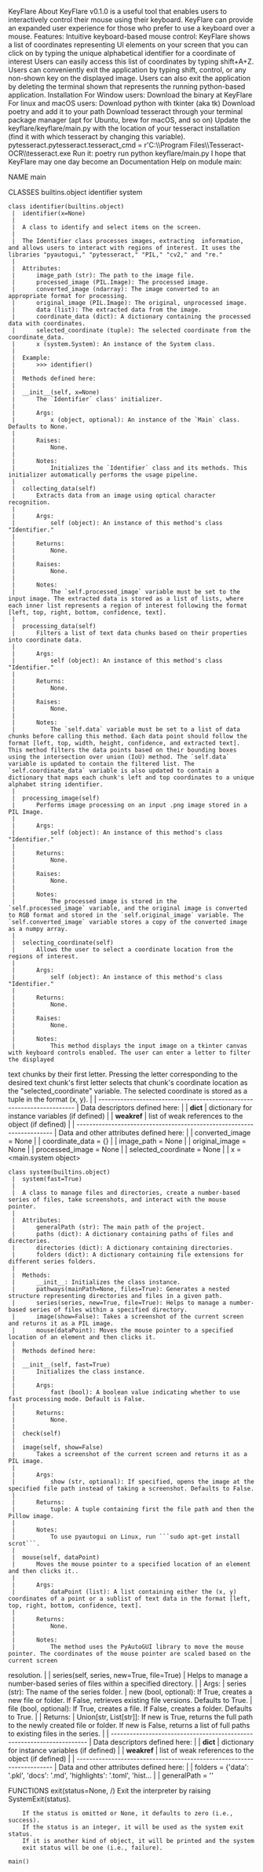 KeyFlare
About
KeyFlare v0.1.0 is a useful tool that enables users to interactively control their mouse using their keyboard. KeyFlare can provide an expanded user experience for those who prefer to use a keyboard over a mouse.
Features:
Intuitive keyboard-based mouse control: KeyFlare shows a list of coordinates representing UI elements on your screen that you can click on by typing the unique alphabetical identifier for a coordinate of interest
Users can easily access this list of coordinates by typing shift+A+Z.
Users can conveniently exit the application by typing shift, control, or any non-shown key on the displayed image.
Users can also exit the application by deleting the terminal shown that represents the running python-based application.
Installation
For Window users:
Download the binary at KeyFlare
For linux and macOS users:
 Download python with tkinter (aka tk)
 Download poetry and add it to your path
 Download tesseract through your terminal package manager (apt for Ubuntu, brew for macOS, and so on)
 Update the keyflare/keyflare/main.py with the location of your tesseract installation (find it with which tesseract by changing this variable).
 pytesseract.pytesseract.tesseract_cmd = r'C:\\\Program Files\\\Tesseract-OCR\\\tesseract.exe
 Run it: poetry run python keyflare/main.py
I hope that KeyFlare may one day become an 
Documentation
Help on module main:

NAME
    main

CLASSES
    builtins.object
        identifier
        system

    class identifier(builtins.object)
     |  identifier(x=None)
     |
     |  A class to identify and select items on the screen.
     |
     |  The Identifier class processes images, extracting  information, and allows users to interact with regions of interest. It uses the libraries "pyautogui," "pytesseract," "PIL," "cv2," and "re."
     |
     |  Attributes:
     |      image_path (str): The path to the image file.
     |      processed_image (PIL.Image): The processed image.
     |      converted_image (ndarray): The image converted to an appropriate format for processing.
     |      original_image (PIL.Image): The original, unprocessed image.
     |      data (list): The extracted data from the image.
     |      coordinate_data (dict): A dictionary containing the processed data with coordinates.
     |      selected_coordinate (tuple): The selected coordinate from the coordinate_data.
     |      x (system.System): An instance of the System class.
     |
     |  Example:
     |      >>> identifier()
     |
     |  Methods defined here:
     |
     |  __init__(self, x=None)
     |      The `Identifier` class' initializer.
     |
     |      Args:
     |          x (object, optional): An instance of the `Main` class. Defaults to None.
     |
     |      Raises:
     |          None.
     |
     |      Notes:
     |          Initializes the `Identifier` class and its methods. This initializer automatically performs the usage pipeline.
     |
     |  collecting_data(self)
     |      Extracts data from an image using optical character recognition.
     |
     |      Args:
     |          self (object): An instance of this method's class "Identifier."
     |
     |      Returns:
     |          None.
     |
     |      Raises:
     |          None.
     |
     |      Notes:
     |          The `self.processed_image` variable must be set to the input image. The extracted data is stored as a list of lists, where each inner list represents a region of interest following the format [left, top, right, bottom, confidence, text].
     |
     |  processing_data(self)
     |      Filters a list of text data chunks based on their properties into coordinate data.
     |
     |      Args:
     |          self (object): An instance of this method's class "Identifier."
     |
     |      Returns:
     |          None.
     |
     |      Raises:
     |          None.
     |
     |      Notes:
     |          The `self.data` variable must be set to a list of data chunks before calling this method. Each data point should follow the format [left, top, width, height, confidence, and extracted text]. This method filters the data points based on their bounding boxes using the intersection over union (IoU) method. The `self.data` variable is updated to contain the filtered list. The `self.coordinate_data` variable is also updated to contain a dictionary that maps each chunk's left and top coordinates to a unique alphabet string identifier.
     |
     |  processing_image(self)
     |      Performs image processing on an input .png image stored in a PIL Image.
     |
     |      Args:
     |          self (object): An instance of this method's class "Identifier."
     |
     |      Returns:
     |          None.
     |
     |      Raises:
     |          None.
     |
     |      Notes:
     |          The processed image is stored in the `self.processed_image` variable, and the original image is converted to RGB format and stored in the `self.original_image` variable. The `self.converted_image` variable stores a copy of the converted image as a numpy array.
     |
     |  selecting_coordinate(self)
     |      Allows the user to select a coordinate location from the regions of interest.
     |
     |      Args:
     |          self (object): An instance of this method's class "Identifier."
     |
     |      Returns:
     |          None.
     |
     |      Raises:
     |          None.
     |
     |      Notes:
     |          This method displays the input image on a tkinter canvas with keyboard controls enabled. The user can enter a letter to filter the displayed 
text chunks by their first letter. Pressing the letter corresponding to the desired text chunk's first letter selects that chunk's coordinate location as the "selected_coordinate" variable. The selected coordinate is stored as a tuple in the format (x, y).
     |
     |  ----------------------------------------------------------------------
     |  Data descriptors defined here:
     |
     |  __dict__
     |      dictionary for instance variables (if defined)
     |
     |  __weakref__
     |      list of weak references to the object (if defined)
     |
     |  ----------------------------------------------------------------------
     |  Data and other attributes defined here:
     |
     |  converted_image = None
     |
     |  coordinate_data = {}
     |
     |  image_path = None
     |
     |  original_image = None
     |
     |  processed_image = None
     |
     |  selected_coordinate = None
     |
     |  x = <main.system object>

    class system(builtins.object)
     |  system(fast=True)
     |
     |  A class to manage files and directories, create a number-based series of files, take screenshots, and interact with the mouse pointer.
     |
     |  Attributes:
     |      generalPath (str): The main path of the project.
     |      paths (dict): A dictionary containing paths of files and directories.
     |      directories (dict): A dictionary containing directories.
     |      folders (dict): A dictionary containing file extensions for different series folders.
     |
     |  Methods:
     |      __init__: Initializes the class instance.
     |      pathways(mainPath=None, files=True): Generates a nested structure representing directories and files in a given path.
     |      series(series, new=True, file=True): Helps to manage a number-based series of files within a specified directory.
     |      image(show=False): Takes a screenshot of the current screen and returns it as a PIL image.
     |      mouse(dataPoint): Moves the mouse pointer to a specified location of an element and then clicks it.
     |
     |  Methods defined here:
     |
     |  __init__(self, fast=True)
     |      Initializes the class instance.
     |
     |      Args:
     |          fast (bool): A boolean value indicating whether to use fast processing mode. Default is False.
     |
     |      Returns:
     |          None.
     |
     |  check(self)
     |
     |  image(self, show=False)
     |      Takes a screenshot of the current screen and returns it as a PIL image.
     |
     |      Args:
     |          show (str, optional): If specified, opens the image at the specified file path instead of taking a screenshot. Defaults to False.
     |
     |      Returns:
     |          tuple: A tuple containing first the file path and then the Pillow image.
     |
     |      Notes:
     |          To use pyautogui on Linux, run ```sudo apt-get install scrot```.
     |
     |  mouse(self, dataPoint)
     |      Moves the mouse pointer to a specified location of an element and then clicks it..
     |
     |      Args:
     |          dataPoint (list): A list containing either the (x, y) coordinates of a point or a sublist of text data in the format [left, top, right, bottom, confidence, text].
     |
     |      Returns:
     |          None.
     |
     |      Notes:
     |          The method uses the PyAutoGUI library to move the mouse pointer. The coordinates of the mouse pointer are scaled based on the current screen 
resolution.
     |
     |  series(self, series, new=True, file=True)
     |      Helps to manage a number-based series of files within a specified directory.
     |
     |      Args:
     |          series (str): The name of the series folder.
     |          new (bool, optional): If True, creates a new file or folder. If False, retrieves existing file versions. Defaults to True.
     |          file (bool, optional): If True, creates a file. If False, creates a folder. Defaults to True.
     |
     |      Returns:
     |          Union[str, List[str]]: If new is True, returns the full path to the newly created file or folder. If new is False, returns a list of full paths to existing files in the series.
     |
     |  ----------------------------------------------------------------------
     |  Data descriptors defined here:
     |
     |  __dict__
     |      dictionary for instance variables (if defined)
     |
     |  __weakref__
     |      list of weak references to the object (if defined)
     |
     |  ----------------------------------------------------------------------
     |  Data and other attributes defined here:
     |
     |  folders = {'data': '.pkl', 'docs': '.md', 'highlights': '.toml', 'hist...
     |
     |  generalPath = ''

FUNCTIONS
    exit(status=None, /)
        Exit the interpreter by raising SystemExit(status).

        If the status is omitted or None, it defaults to zero (i.e., success).
        If the status is an integer, it will be used as the system exit status.
        If it is another kind of object, it will be printed and the system
        exit status will be one (i.e., failure).

    main()
